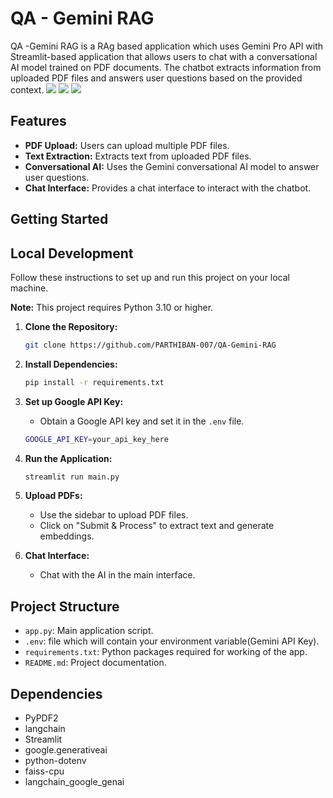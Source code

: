 # QA - Gemini RAG
QA -Gemini RAG is a RAg based application which uses Gemini Pro API with Streamlit-based application that allows users to chat with a conversational AI model trained on PDF documents. The chatbot extracts information from uploaded PDF files and answers user questions based on the provided context.
<img src="https://github.com/PARTHIBAN-007/QA-Gemini-RAG/blob/main/Assets/RAG1.png">
<img src="https://github.com/PARTHIBAN-007/QA-Gemini-RAG/blob/main/Assets/RAG2.png">
<img src="https://github.com/PARTHIBAN-007/QA-Gemini-RAG/blob/main/Assets/RAG3.png">

## Features

- **PDF Upload:** Users can upload multiple PDF files.
- **Text Extraction:** Extracts text from uploaded PDF files.
- **Conversational AI:** Uses the Gemini conversational AI model to answer user questions.
- **Chat Interface:** Provides a chat interface to interact with the chatbot.

## Getting Started


## Local Development

Follow these instructions to set up and run this project on your local machine.

   **Note:** This project requires Python 3.10 or higher.

1. **Clone the Repository:**

   ```bash
   git clone https://github.com/PARTHIBAN-007/QA-Gemini-RAG
   ```

2. **Install Dependencies:**

   ```bash
   pip install -r requirements.txt
   ```

3. **Set up Google API Key:**
   - Obtain a Google API key and set it in the `.env` file.

   ```bash
   GOOGLE_API_KEY=your_api_key_here
   ```

4. **Run the Application:**

   ```bash
   streamlit run main.py
   ```

5. **Upload PDFs:**
   - Use the sidebar to upload PDF files.
   - Click on "Submit & Process" to extract text and generate embeddings.

6. **Chat Interface:**
   - Chat with the AI in the main interface.

## Project Structure

- `app.py`: Main application script.
- `.env`: file which will contain your environment variable(Gemini API Key).
- `requirements.txt`: Python packages required for working of the app.
- `README.md`: Project documentation.

## Dependencies

- PyPDF2
- langchain
- Streamlit
- google.generativeai
- python-dotenv
- faiss-cpu
- langchain_google_genai
